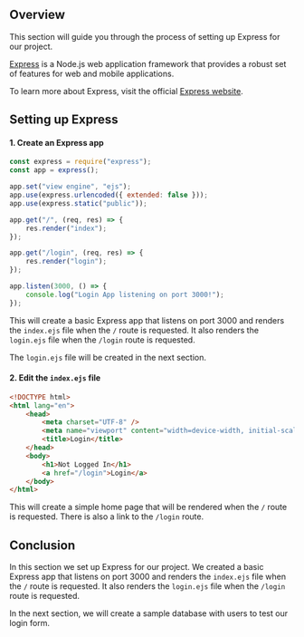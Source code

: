 ## Overview

This section will guide you through the process of setting up Express for our project.

[Express](http://expressjs.com/) is a Node.js web application framework that provides a robust set of features for web and mobile applications.

To learn more about Express, visit the official [Express website](http://expressjs.com/).

## Setting up Express

#### 1. Create an Express app

```javascript
const express = require("express");
const app = express();

app.set("view engine", "ejs");
app.use(express.urlencoded({ extended: false }));
app.use(express.static("public"));

app.get("/", (req, res) => {
	res.render("index");
});

app.get("/login", (req, res) => {
	res.render("login");
});

app.listen(3000, () => {
	console.log("Login App listening on port 3000!");
});
```

This will create a basic Express app that listens on port 3000 and renders the `index.ejs` file when the `/` route is requested. It also renders the `login.ejs` file when the `/login` route is requested.

The `login.ejs` file will be created in the next section.

#### 2. Edit the `index.ejs` file

```html
<!DOCTYPE html>
<html lang="en">
	<head>
		<meta charset="UTF-8" />
		<meta name="viewport" content="width=device-width, initial-scale=1.0" />
		<title>Login</title>
	</head>
	<body>
		<h1>Not Logged In</h1>
		<a href="/login">Login</a>
	</body>
</html>
```

This will create a simple home page that will be rendered when the `/` route is requested. There is also a link to the `/login` route.

## Conclusion

In this section we set up Express for our project. We created a basic Express app that listens on port 3000 and renders the `index.ejs` file when the `/` route is requested. It also renders the `login.ejs` file when the `/login` route is requested.

In the next section, we will create a sample database with users to test our login form.
